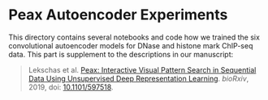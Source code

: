 # Peax Autoencoder Experiments

This directory contains several notebooks and code how we trained the six convolutional
autoencoder models for DNase and histone mark ChIP-seq data. This part is
supplement to the descriptions in our manuscript:

> Lekschas et al. [Peax: Interactive Visual Pattern Search in Sequential Data
Using Unsupervised Deep Representation Learning](https://www.biorxiv.org/content/10.1101/597518v1).
_bioRxiv_, 2019, doi: [10.1101/597518](10.1101/597518).

